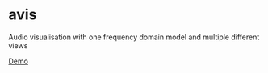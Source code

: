 avis
====

Audio visualisation with one frequency domain model and multiple different views

[Demo](https://avis-33dd6.firebaseapp.com)
